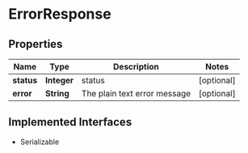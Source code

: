 

# ErrorResponse


## Properties

Name | Type | Description | Notes
------------ | ------------- | ------------- | -------------
**status** | **Integer** | status |  [optional]
**error** | **String** | The plain text error message |  [optional]


## Implemented Interfaces

* Serializable


